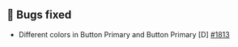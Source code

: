 ## 🐞 Bugs fixed

- Different colors in Button Primary and Button Primary [D] [#1813](https://github.com/Telefonica/mistica-design/issues/1813)
